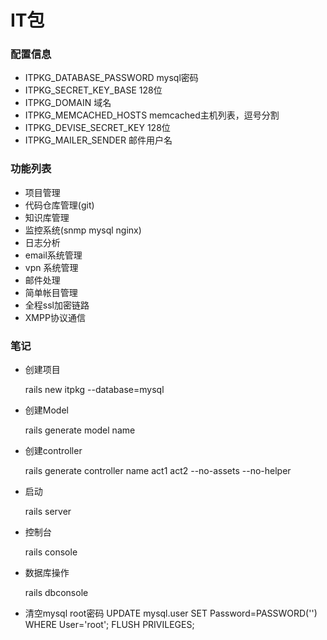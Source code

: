 IT包
=====

### 配置信息
 * ITPKG_DATABASE_PASSWORD mysql密码
 * ITPKG_SECRET_KEY_BASE 128位
 * ITPKG_DOMAIN 域名
 * ITPKG_MEMCACHED_HOSTS memcached主机列表，逗号分割
 * ITPKG_DEVISE_SECRET_KEY 128位
 * ITPKG_MAILER_SENDER 邮件用户名

### 功能列表

 * 项目管理
 * 代码仓库管理(git)
 * 知识库管理
 * 监控系统(snmp mysql nginx)
 * 日志分析
 * email系统管理
 * vpn 系统管理
 * 邮件处理
 * 简单帐目管理
 * 全程ssl加密链路
 * XMPP协议通信


### 笔记

 * 创建项目

    rails new itpkg --database=mysql

 * 创建Model

    rails generate model name

 * 创建controller

   rails generate controller name act1 act2  --no-assets --no-helper

 * 启动

    rails server

 * 控制台

    rails console

 * 数据库操作

    rails dbconsole


 * 清空mysql root密码
    UPDATE mysql.user SET Password=PASSWORD('') WHERE User='root';
    FLUSH PRIVILEGES; 





